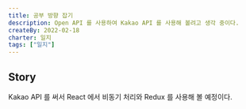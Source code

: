```yaml
---
title: 공부 방향 잡기
description: Open API 를 사용하여 Kakao API 를 사용해 볼려고 생각 중이다.
createBy: 2022-02-18
charter: 일지
tags: ["일지"]
---
```


## Story

Kakao API 를 써서 React 에서 비동기 처리와 Redux 를 사용해 볼 예정이다.
